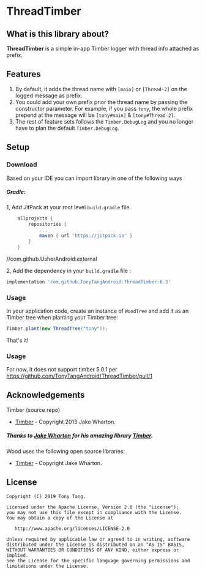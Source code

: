 # ThreadTimber

## What is this library about?
**ThreadTimber** is a simple in-app Timber logger with thread info attached as prefix. 


## Features
1. By default, it adds the thread name with `[main]` or `[Thread-2]` on the logged message as prefix.
2. You could add your own prefix prior the thread name by passing the constructor parameter. 
For example, if you pass `tony`, the whole prefix prepend at the message will be `[tony#main]` & `[tony#Thread-2]`.
3. The rest of feature sets follows the `Timber.DebugLog` and you no longer have to plan the default `Timber.DebugLog`.

## Setup

### Download

Based on your IDE you can import library in one of the following ways

##### Gradle:
1, Add JitPack at your root level `build.gradle` file.
```gradle
	allprojects {
		repositories {
			...
			maven { url 'https://jitpack.io' }
		}
	}
```

//com.github.UsherAndroid:external

2, Add the dependency in your `build.gradle` file : 
```gradle
implementation 'com.github.TonyTangAndroid:ThreadTimber:0.3'
```

### Usage

In your application code, create an instance of `WoodTree` and add it as an Timber tree when planting your Timber tree:

```java
Timber.plant(new ThreadTree("tony"));
```

That's it! 
 
### Usage

For now, it does not support timber 5.0.1 per https://github.com/TonyTangAndroid/ThreadTimber/pull/1

## Acknowledgements
Timber (source repo)
- [Timber][timberLink] - Copyright 2013 Jake Wharton.
##### Thanks to [Jake Wharton][jakeWhartonLink] for his amazing library [Timber][timberLink].

Wood uses the following open source libraries:
- [Timber][timberLink] - Copyright Jake Wharton.

License
-------

    Copyright (C) 2019 Tony Tang.

    Licensed under the Apache License, Version 2.0 (the "License");
    you may not use this file except in compliance with the License.
    You may obtain a copy of the License at

       http://www.apache.org/licenses/LICENSE-2.0

    Unless required by applicable law or agreed to in writing, software
    distributed under the License is distributed on an "AS IS" BASIS,
    WITHOUT WARRANTIES OR CONDITIONS OF ANY KIND, either express or implied.
    See the License for the specific language governing permissions and
    limitations under the License.
    
[timberLink]: https://github.com/JakeWharton/timber
[jakeWhartonLink]: https://github.com/JakeWharton
[timberLink]: https://github.com/JakeWharton/timber
